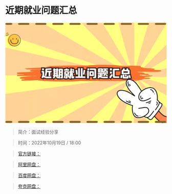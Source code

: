 # 近期就业问题汇总

![img](../../assets/a2c8190e065a415084e949a4407837f5.jpg)

> 简介：面试经验分享

> 时间：2022年10月19日 / 18:00

> [官方链接：]()

> [阿里网盘：]()

> [百度网盘：]()

> [夸克网盘：]()
